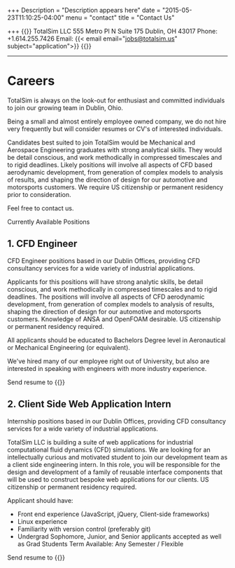 +++
Description = "Description appears here"
date = "2015-05-23T11:10:25-04:00"
menu = "contact"
title = "Contact Us"

+++
{{<break>}}
TotalSim LLC
555 Metro Pl N
Suite 175
Dublin, OH 43017
Phone: +1.614.255.7426
Email: {{< email email="jobs@totalsim.us" subject="application">}}
{{</break>}}

___

# Careers

TotalSim is always on the look-out for enthusiast and committed individuals to join our growing team in Dublin, Ohio.

Being a small and almost entirely employee owned company, we do not hire very frequently but will consider resumes or CV's of interested individuals.

Candidates best suited to join TotalSim would be Mechanical and Aerospace Engineering graduates with strong analytical skills. They would be detail conscious, and work methodically in compressed timescales and to rigid deadlines. Likely positions will involve all aspects of CFD based aerodynamic development, from generation of complex models to analysis of results, and shaping the direction of design for our automotive and motorsports customers. We require US citizenship or permanent residency prior to consideration.

Feel free to contact us.

Currently Available Positions


## 1. CFD Engineer

CFD Engineer positions based in our Dublin Offices, providing CFD consultancy services for a wide variety of industrial applications.

Applicants for this positions will have strong analytic skills, be detail conscious, and work methodically in compressed timescales and to rigid deadlines. The positions will involve all aspects of CFD aerodynamic development, from generation of complex models to analysis of results, shaping the direction of design for our automotive and motorsports customers. Knowledge of ANSA and OpenFOAM desirable. US citizenship or permanent residency required.

All applicants should be educated to Bachelors Degree level in Aeronautical or Mechanical Engineering (or equivalent).

We've hired many of our employee right out of University, but also are interested in speaking with engineers with more industry experience.

Send resume to {{<email email="jobs@totalsim.us" >}}

## 2. Client Side Web Application Intern

Internship positions based in our Dublin Offices, providing CFD consultancy services for a wide variety of industrial applications.

TotalSim LLC is building a suite of web applications for industrial computational fluid dynamics (CFD) simulations. We are looking for an intellectually curious and motivated student to join our development team as a client side engineering intern. In this role, you will be responsible for the design and development of a family of reusable interface components that will be used to construct bespoke web applications for our clients. US citizenship or permanent residency required.

Applicant should have:
- Front end experience (JavaScript, jQuery, Client-side frameworks)
- Linux experience
- Familiarity with version control (preferably git)
- Undergrad Sophomore, Junior, and Senior applicants accepted as well as Grad Students
Term Available: Any Semester / Flexible

Send resume to {{<email email="jobs@totalsim.us" >}}
